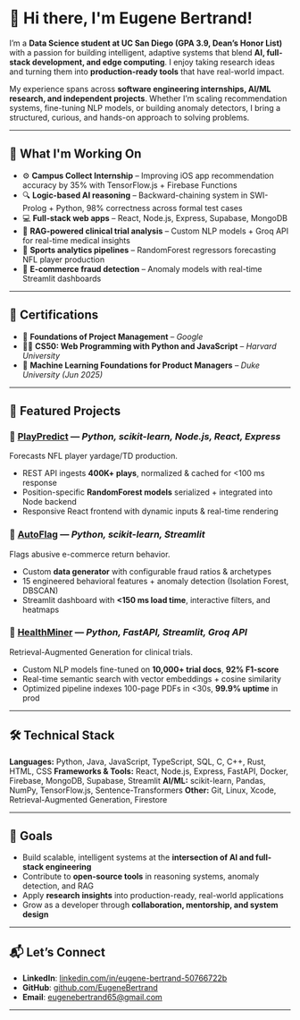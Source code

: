 # 👋 Hi there, I'm Eugene Bertrand!

I’m a **Data Science student at UC San Diego (GPA 3.9, Dean’s Honor List)** with a passion for building intelligent, adaptive systems that blend **AI, full-stack development, and edge computing**. I enjoy taking research ideas and turning them into **production-ready tools** that have real-world impact.

My experience spans across **software engineering internships, AI/ML research, and independent projects**. Whether I’m scaling recommendation systems, fine-tuning NLP models, or building anomaly detectors, I bring a structured, curious, and hands-on approach to solving problems.

---

## 🧠 What I'm Working On

* ⚙️ **Campus Collect Internship** – Improving iOS app recommendation accuracy by 35% with TensorFlow\.js + Firebase Functions
* 🔍 **Logic-based AI reasoning** – Backward-chaining system in SWI-Prolog + Python, 98% correctness across formal test cases
* 💻 **Full-stack web apps** – React, Node.js, Express, Supabase, MongoDB
* 🧬 **RAG-powered clinical trial analysis** – Custom NLP models + Groq API for real-time medical insights
* 🏈 **Sports analytics pipelines** – RandomForest regressors forecasting NFL player production
* 🛒 **E-commerce fraud detection** – Anomaly models with real-time Streamlit dashboards

---

## 📜 Certifications

* 📘 **Foundations of Project Management** – *Google*
* 🧑‍🏫 **CS50: Web Programming with Python and JavaScript** – *Harvard University*
* 🧠 **Machine Learning Foundations for Product Managers** – *Duke University (Jun 2025)*

---

## 🚀 Featured Projects

### 🏈 [PlayPredict](https://playpredictapp.vercel.app/) — *Python, scikit-learn, Node.js, React, Express*

Forecasts NFL player yardage/TD production.

* REST API ingests **400K+ plays**, normalized & cached for <100 ms response
* Position-specific **RandomForest models** serialized + integrated into Node backend
* Responsive React frontend with dynamic inputs & real-time rendering

### 🛒 [AutoFlag](https://autoflag.streamlit.app/) — *Python, scikit-learn, Streamlit*

Flags abusive e-commerce return behavior.

* Custom **data generator** with configurable fraud ratios & archetypes
* 15 engineered behavioral features + anomaly detection (Isolation Forest, DBSCAN)
* Streamlit dashboard with **<150 ms load time**, interactive filters, and heatmaps

### 🧬 [HealthMiner](https://healthminer.streamlit.app/) — *Python, FastAPI, Streamlit, Groq API*

Retrieval-Augmented Generation for clinical trials.

* Custom NLP models fine-tuned on **10,000+ trial docs**, **92% F1-score**
* Real-time semantic search with vector embeddings + cosine similarity
* Optimized pipeline indexes 100-page PDFs in <30s, **99.9% uptime** in prod

---

## 🛠️ Technical Stack

**Languages:** Python, Java, JavaScript, TypeScript, SQL, C, C++, Rust, HTML, CSS
**Frameworks & Tools:** React, Node.js, Express, FastAPI, Docker, Firebase, MongoDB, Supabase, Streamlit
**AI/ML:** scikit-learn, Pandas, NumPy, TensorFlow\.js, Sentence-Transformers
**Other:** Git, Linux, Xcode, Retrieval-Augmented Generation, Firestore

---

## 🎯 Goals

* Build scalable, intelligent systems at the **intersection of AI and full-stack engineering**
* Contribute to **open-source tools** in reasoning systems, anomaly detection, and RAG
* Apply **research insights** into production-ready, real-world applications
* Grow as a developer through **collaboration, mentorship, and system design**

---

## 📬 Let’s Connect

* **LinkedIn**: [linkedin.com/in/eugene-bertrand-50766722b](https://www.linkedin.com/in/eugene-bertrand-50766722b)
* **GitHub**: [github.com/EugeneBertrand](https://github.com/EugeneBertrand)
* **Email**: [eugenebertrand65@gmail.com](mailto:eugenebertrand65@gmail.com)

---
